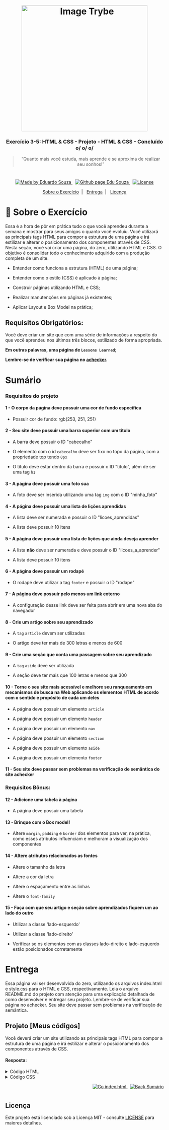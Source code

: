 <h1 align="center">
    <img alt="Image Trybe" src="https://i.ibb.co/d4W2x4g/trybe.png" width="400px" />
</h1>

<h3 align="center">
  Exercício 3-5: HTML & CSS - Projeto - HTML & CSS - Concluído o/ o/ o/
</h3>

<blockquote align="center">“Quanto mais você estuda, mais aprende e se aproxima de realizar seu sonhos!”</blockquote>

<h1></h1>

<p align="center">

  <a href="https://www.linkedin.com/in/eduardosouzaprogrammer/">
    <img alt="Made by Eduardo Souza" src="https://img.shields.io/badge/made%20by-Edu%20Souza-%23F8952D">
  </a>&nbsp;

 <a href="https://edusouza-programmer.github.io/">
<img alt="Github page Edu Souza " src="https://img.shields.io/badge/Github%20page-Edu_Souza-orange">
</a>&nbsp;

  <a href="LICENSE" >
    <img alt="License" src="https://img.shields.io/badge/license-MIT-%23F8952D">
  </a>

</p>

<p align="center">
  <a href="#rocket-Sobre-o-Exercício">Sobre o Exercício</a>&nbsp;&nbsp;|&nbsp;&nbsp;
  <a href="#Entrega">Entrega</a>&nbsp;&nbsp;|&nbsp;&nbsp;
  <a href="#Licença">Licença</a>
</p>

# :rocket: Sobre o Exercício

Essa é a hora de pôr em prática tudo o que você aprendeu durante a semana e mostrar para seus amigos o quanto você evoluiu.
Você utilizará as principais tags HTML para compor a estrutura de uma página e irá estilizar e alterar o posicionamento dos componentes através de CSS.
Nesta seção, você vai criar uma página, do zero, utilizando HTML e CSS. O objetivo é consolidar todo o conhecimento adquirido com a produção completa de um site.

- Entender como funciona a estrutura (HTML) de uma página;

- Entender como o estilo (CSS) é aplicado à página;

- Construir páginas utilizando HTML e CSS;

- Realizar manutenções em páginas já existentes;

- Aplicar Layout e Box Model na prática;

## Requisitos Obrigatórios:

Você deve criar um site que com uma série de informações a respeito do que você aprendeu nos últimos três blocos, estilizado de forma apropriada.

**Em outras palavras, uma página de `Lessons Learned`**;

**Lembre-se de verificar sua página no [achecker](https://achecker.ca/checker/index.php).**

# Sumário

### Requisitos do projeto

#### 1 - O corpo da página deve possuir uma cor de fundo específica

- Possuir cor de fundo: rgb(253, 251, 251)

#### 2 - Seu site deve possuir uma barra superior com um título

- A barra deve possuir o ID "cabecalho"

- O elemento com o id `cabecalho` deve ser fixo no topo da página, com a propriedade top tendo `0px`

- O título deve estar dentro da barra e possuir o ID "titulo", além de ser uma tag `h1`

#### 3 - A página deve possuir uma foto sua

- A foto deve ser inserida utilizando uma tag `img` com o ID "minha_foto"

#### 4 - A página deve possuir uma lista de lições aprendidas

- A lista deve ser numerada e possuir o ID "licoes_aprendidas"

- A lista deve possuir 10 itens

#### 5 - A página deve possuir uma lista de lições que ainda deseja aprender

- A lista **não** deve ser numerada e deve possuir o ID "licoes_a_aprender"

- A lista deve possuir 10 itens

#### 6 - A página deve possuir um rodapé

- O rodapé deve utilizar a tag `footer` e possuir o ID "rodape"

#### 7 - A página deve possuir pelo menos um link externo

- A configuração desse link deve ser feita para abrir em uma nova aba do navegador

#### 8 - Crie um artigo sobre seu aprendizado

- A `tag` `article` devem ser utilizadas

- O artigo deve ter mais de 300 letras e menos de 600

#### 9 - Crie uma seção que conta uma passagem sobre seu aprendizado

- A `tag` `aside` deve ser utilizada

- A seção deve ter mais que 100 letras e menos que 300

#### 10 - Torne o seu site mais acessível e melhore seu ranqueamento em mecanismos de busca na Web aplicando os elementos HTML de acordo com o sentido e propósito de cada um deles

- A página deve possuir um elemento `article`

- A página deve possuir um elemento `header`

- A página deve possuir um elemento `nav`

- A página deve possuir um elemento `section`

- A página deve possuir um elemento `aside`

- A página deve possuir um elemento `footer`

#### 11 - Seu site deve passar sem problemas na verificação de semântica do site achecker

### Requisitos Bônus:

#### 12 - Adicione uma tabela à página

- A página deve possuir uma tabela

#### 13 - Brinque com o Box model!

- Altere `margin`, `padding` e `border` dos elementos para ver, na prática, como esses atributos influenciam e melhoram a visualização dos componentes

#### 14 - Altere atributos relacionados as fontes

- Altere o tamanho da letra

- Altere a cor da letra

- Altere o espaçamento entre as linhas

- Altere o `font-family`

#### 15 - Faça com que seu artigo e seção sobre aprendizados fiquem um ao lado do outro

- Utilizar a classe 'lado-esquerdo'

- Utilizar a classe 'lado-direito'

- Verificar se os elementos com as classes lado-direito e lado-esquerdo estão posicionados corretamente

#

# Entrega

Essa página vai ser desenvolvida do zero, utilizando os arquivos index.html e style.css para o HTML e CSS, respectivamente. Leia o arquivo README.md do projeto com atenção para uma explicação detalhada de como desenvolver e entregar seu projeto.
Lembre-se de verificar sua página no achecker. Seu site deve passar sem problemas na verificação de semântica.

## Projeto [Meus códigos]

Você deverá criar um site utilizando as principais tags HTML para compor a estrutura de uma página e irá estilizar e alterar o posicionamento dos componentes através de CSS.

#### Resposta:

<details>
 <summary>Código HTML</summary>

```html
<!DOCTYPE html>
<html lang="pt">
  <head>
    <meta charset="UTF-8" />
    <meta name="viewport" content="width=device-width, initial-scale=1.0" />
    <link
      href="https://fonts.googleapis.com/css2?family=Caudex&family=Chelsea+Market&family=Lobster&display=swap"
      rel="stylesheet"
    />
    <link rel="stylesheet" href="style.css" />
    <title>Project-HTML&CSS</title>
  </head>

  <body>
    <header id="cabecalho">
      <h1 id="titulo">Projeto<br />HTML & CSS</h1>
    </header>
    <main>
      <div>
        <div class="nav-conteiner">
          <nav>
            <lu>
              <li><a href="#">Home</a></li>
              <li><a href="#sobre">Sobre</a></li>
              <li><a href="#rodape">Contatos</a></li>
            </lu>
          </nav>
        </div>
        <div class="main-conteiner conteiner">
          <div class="itens">
            <a
              href="https://www.linkedin.com/in/eduardosouzaprogrammer/"
              target="_blank"
            >
              <img
                id="minha_foto"
                src="https://i.ibb.co/NNvbkXY/117194973-1970721483063027-331802382092093166-n.jpg"
                alt="Foto de um cara muito legal e estudioso chamado Edu Souza"
              />
            </a>
          </div>
          <div class="itens">
            <article class="main-article">
              <h1>Eduardo Souza</h1>
              <p>
                Lorem ipsum dolor sit amet consectetur adipisicing elit. Fugiat,
                incidunt earum. Quisquam totam in accusamus magnam. officia
                sapiente dicta adipisci modi consectetur saepe laborum.
                consectetur saepe laborum.
              </p>
            </article>
          </div>
        </div>
      </div>
    </main>
    <section id="sobre" class="experiencias">
      <div class="quotes-svg">
        <svg xmlns="http://www.w3.org/2000/svg" viewBox="0 0 512 512">
          <path
            d="M228 119c5.523 0 10-4.478 10-10V77c0-27.57-22.43-50-50-50H50C22.43 27 0 49.43 0 77v119.988c0 27.57 22.43 50 50 50h64.692c-2.276 74.706-30.621 113.542-86.459 118.622a10 10 0 00-9.094 9.959V475a10 10 0 0010.561 9.984c68.908-3.876 121.511-27.591 156.349-70.487C220.521 372.051 238 310.029 238 230.152v-35.819c0-5.522-4.477-10-10-10s-10 4.478-10 10v35.819c0 146.644-58.535 223.331-178.86 234.097v-79.836c30.411-4.73 53.934-18.886 70.007-42.161 17.049-24.691 25.694-60.106 25.694-105.264 0-5.522-4.477-10-10-10H50c-16.542 0-30-13.458-30-30V77c0-16.542 13.458-30 30-30h138c16.542 0 30 13.458 30 30v32c0 5.522 4.477 10 10 10zM462 27H324c-27.57 0-50 22.43-50 50v119.988c0 27.57 22.43 50 50 50h64.692c-2.276 74.706-30.621 113.542-86.459 118.622a10 10 0 00-9.094 9.959V475a10 10 0 0010.561 9.984c68.908-3.876 121.511-27.591 156.349-70.487C494.521 372.052 512 310.029 512 230.152V77c0-27.57-22.43-50-50-50zm30 203.152c0 146.644-58.535 223.331-178.861 234.097v-79.836c30.412-4.73 53.935-18.886 70.007-42.161 17.049-24.69 25.694-60.105 25.694-105.264 0-5.522-4.477-10-10-10H324c-16.542 0-30-13.458-30-30V77c0-16.542 13.458-30 30-30h120v74.034c0 5.522 4.477 10 10 10s10-4.478 10-10v-73.96c15.612 1.034 28 14.057 28 29.926v153.152z"
          />
          <path
            d="M454 145.751c-5.523 0-10 4.527-10 10.049 0 5.522 4.477 10 10 10 5.522 0 10-4.478 10-10v-.099c0-5.522-4.477-9.95-10-9.95zM228 141.666c-5.523 0-10 4.478-10 10v.209c0 5.522 4.477 10 10 10s10-4.478 10-10v-.209c0-5.522-4.477-10-10-10z"
          />
        </svg>
      </div>

      <aside>
        <h1>Experiência com a <em>Trybe</em></h1>
        <p>
          Lorem ipsum dolor, sit amet consectetur adipisicing elit. Distinctio
          expedita iure iste quae incidunt alias necessitatibus, dolorem,
          cupiditate voluptates fugit earum facilis voluptates fugit earum.
        </p>
      </aside>
      <div class="rocket-svg">
        <svg viewBox="0 0 512.004 512.004" xmlns="http://www.w3.org/2000/svg">
          <path
            d="M130.239 138.268l-44.358 3.427c-12.343.954-23.336 7.423-30.162 17.748L4.562 236.815c-5.177 7.83-6 17.629-2.203 26.213 3.798 8.584 11.603 14.566 20.878 16.003l40.615 6.29c9.501-50.42 32.245-100.716 66.387-147.053zM226.682 448.151l6.291 40.615c1.437 9.275 7.419 17.08 16.002 20.877a27.434 27.434 0 0011.112 2.36 27.34 27.34 0 0015.102-4.563l77.374-51.156c10.325-6.827 16.794-17.821 17.746-30.162l3.427-44.358c-46.338 34.143-96.633 56.887-147.054 66.387zM211.407 420c1.41 0 2.828-.116 4.243-.352 21.124-3.532 41.484-9.482 60.906-17.27l-166.93-166.93c-7.788 19.421-13.738 39.781-17.27 60.906-1.392 8.327 1.401 16.81 7.37 22.78l93.144 93.144c4.956 4.955 11.645 7.722 18.537 7.722zM471.178 227.003c40.849-78.974 42.362-162.43 40.227-201.57C510.674 12.022 499.982 1.33 486.57.599A412.7 412.7 0 00464.131 0C420.365 0 351.114 6.629 285 40.826c-52.542 27.177-121.439 87.018-162.087 165.66.48.375.949.773 1.391 1.215l180 180c.442.442.839.91 1.214 1.39 78.642-40.649 138.483-109.546 165.66-162.088zM297.698 108.24c29.241-29.241 76.822-29.244 106.065 0 14.166 14.165 21.967 33 21.967 53.033s-7.801 38.868-21.967 53.033c-14.619 14.619-33.829 21.93-53.032 21.932-19.209.001-38.41-7.309-53.033-21.932-14.166-14.165-21.968-33-21.968-53.033s7.802-38.868 21.968-53.033z"
          />
          <path
            d="M318.911 193.092c17.545 17.545 46.095 17.546 63.64 0 8.499-8.5 13.18-19.8 13.18-31.82s-4.681-23.32-13.18-31.819c-8.772-8.773-20.296-13.159-31.82-13.159-11.523 0-23.047 4.386-31.819 13.159-8.499 8.499-13.181 19.799-13.181 31.819s4.681 23.321 13.18 31.82zM15.305 421.938c3.839 0 7.678-1.464 10.606-4.394l48.973-48.973c5.858-5.858 5.858-15.355 0-21.213-5.857-5.858-15.355-5.858-21.213 0L4.698 396.331c-5.858 5.858-5.858 15.355 0 21.213a14.954 14.954 0 0010.607 4.394zM119.765 392.239c-5.857-5.858-15.355-5.858-21.213 0L4.397 486.394c-5.858 5.858-5.858 15.355 0 21.213C7.326 510.536 11.165 512 15.004 512s7.678-1.464 10.606-4.394l94.154-94.154c5.859-5.858 5.859-15.355.001-21.213zM143.432 437.12L94.46 486.093c-5.858 5.858-5.858 15.355 0 21.213 2.929 2.929 6.768 4.394 10.606 4.394s7.678-1.464 10.606-4.394l48.973-48.973c5.858-5.858 5.858-15.355 0-21.213-5.857-5.858-15.355-5.858-21.213 0z"
          />
        </svg>
      </div>
    </section>
    <section>
      <div class="licoes-conteiner conteiner">
        <div class="lado-esquerdo">
          <h1>Lições Aprendidas</h1>
          <ol id="licoes_aprendidas">
            <li>Unix</li>
            <li>Git & GitHub</li>
            <li>HTML</li>
            <li>CSS</li>
            <li>JavaScript</li>
            <li>VScode</li>
            <li>Unit Tests</li>
            <li>DOM</li>
            <li>Slack</li>
            <li>Semantic HTML</li>
          </ol>
        </div>
        <div class="lado-direito">
          <h1>Desejo aprender</h1>
          <ul id="licoes_a_aprender">
            <li>React</li>
            <li>React-Native</li>
            <li>NodeJs</li>
            <li>CSS</li>
            <li>JavaScript</li>
            <li>VScode</li>
            <li>Unit Tests</li>
            <li>DOM</li>
            <li>Slack</li>
            <li>Semantic HTML</li>
          </ul>
        </div>
      </div>
    </section>
    <div class="table">
      <table>
        <thead>
          <tr>
            <th>
              100% Concluído
              <svg
                height="512pt"
                viewBox="0 -13 512.00014 512"
                width="512pt"
                xmlns="http://www.w3.org/2000/svg"
              >
                <path
                  d="m511.074219 401.507812c-2.402344-11.5625-9.199219-21.441406-19.140625-27.820312-9.941406-6.375-21.75-8.433594-33.265625-5.800781l-53.367188 12.21875v-21.816407c10.703125-10.082031 21.847657-23.246093 29.773438-35.277343 13.898437-21.097657 23.734375-44.265625 29.234375-68.847657 6.539062-29.246093 6.679687-60.207031.402344-89.546874-1.15625-5.398438-6.472657-8.84375-11.871094-7.683594-5.402344 1.152344-8.839844 6.46875-7.6875 11.871094 5.679687 26.535156 5.554687 54.542968-.363282 80.992187-4.96875 22.210937-13.859374 43.144531-26.417968 62.210937-3.722656 5.652344-8.238282 11.582032-13.070313 17.246094v-110.84375c0-5.523437-4.476562-10-10-10h-79.105469v-106.789062c0-5.507813-4.457031-9.980469-9.964843-10l-89.105469-.300782c-.011719 0-.019531 0-.03125 0-2.648438 0-5.1875 1.046876-7.058594 2.917969-1.882812 1.875-2.941406 4.421875-2.941406 7.082031v55.550782h-79.117188c-5.519531 0-10 4.476562-10 10v99.027344h-22.28125v-13.582032c0-5.519531-4.476562-9.996094-10-9.996094h-10.257812c-1.746094-9.613281-2.757812-19.378906-2.996094-29.128906-.585937-23.707031 3.171875-46.902344 11.164063-68.949218 1.863281-5.140626 3.980469-10.265626 6.289062-15.226563 2.332031-5.007813.160157-10.957031-4.84375-13.289063-5.007812-2.324218-10.957031-.160156-13.285156 4.847657-2.558594 5.492187-4.902344 11.164062-6.960937 16.851562-8.84375 24.394531-13 50.054688-12.359376 76.257813.238282 9.578125 1.152344 19.164062 2.703126 28.636718h-45.148438c-5.523438 0-10 4.476563-10 10v175.773438c0 5.523438 4.476562 10 10 10h75.695312c5.523438 0 10-4.476562 10-10v-9.507812h37.617188l152.378906 59.765624c14.226563 5.582032 29.128906 8.390626 44.109375 8.390626 9.988281 0 20.019531-1.25 29.898438-3.761719l119.433593-30.355469c22.671876-5.761719 36.699219-28.214844 31.941407-51.117188zm-125.769531-173.097656v156.273438l-26.734376 6.121094c-2.875.65625-5.78125 1.175781-8.703124 1.582031-11.140626 1.535156-22.507813 1.210937-33.53125-.972657-.046876-.011718-.09375-.019531-.140626-.03125v-15.164062c7.625-11.375 10.152344-25.796875 6.15625-38.960938-1.113281-3.671874-2.695312-7.214843-4.707031-10.484374-.457031-.742188-.933593-1.46875-1.429687-2.179688-.003906-.011719-.011719-.019531-.019532-.03125v-96.15625h69.109376zm-158.210938-117.054687 69.105469.230469v197.09375l-38.621094-15.984376-30.484375-12.621093zm-89.117188 65.515625h69.105469v94.917968l-12.402343-5.132812c-1.214844-.503906-2.515626-.761719-3.824219-.761719h-52.878907zm-62.28125 241.222656h-55.695312v-155.777344h47.179688c.019531 0 .042968.003906.066406.003906.019531 0 .035156-.003906.054687-.003906h8.394531zm398.511719 15.148438-119.433593 30.355468c-20.617188 5.238282-41.980469 3.898438-61.78125-3.863281l-154.136719-60.457031c-1.164063-.457032-2.402344-.6875-3.652344-.6875h-39.507813v-112.691406h93.167969l64.703125 26.78125 35.40625 14.65625c12.527344 5.195312 18.523438 19.890624 13.386719 32.402343-1.03125 2.511719-2.308594 4.898438-4.003906 7.027344-6.261719 7.902344-16.570313 11.386719-26.210938 9.042969-.078125-.019532-.15625-.039063-.234375-.058594-.578125-.144531-1.152344-.3125-1.722656-.5l-67.285156-25.867188c-.546875-.210937-.835938-.320312-.835938-.320312-5.152344-1.984375-10.9375.589844-12.921875 5.746094-1.980469 5.152344.589844 10.941406 5.746094 12.921875 0 0 37.9375 14.585937 66.867187 25.742187.582032.226563 1.160157.4375 1.742188.632813l22.214844 8.542969c6.714844 2.582031 13.398437 5.152343 20.386718 6.9375 11.867188 3.03125 24.183594 4.25 36.417969 3.582031 6.898438-.375 13.785157-1.328125 20.519531-2.867188l34.496094-7.894531c.035156-.007812.070313-.023438.105469-.03125l65.492187-14.992188c6.230469-1.425781 12.625-.3125 18 3.136719 5.382813 3.453125 9.058594 8.800781 10.359376 15.058594 2.578124 12.394531-5.015626 24.546875-17.285157 27.664063zm0 0"
                />
                <path
                  d="m127.878906 71.125c2.390625 0 4.789063-.851562 6.699219-2.578125 17.84375-16.117187 39.152344-28.972656 61.632813-37.179687 24.355468-8.890626 51.054687-12.683594 77.214843-10.964844 18.722657 1.230468 37.066407 5.226562 54.519531 11.875 5.15625 1.964844 10.9375-.621094 12.902344-5.785156 1.96875-5.160157-.621094-10.9375-5.785156-12.902344-19.3125-7.359375-39.609375-11.78125-60.324219-13.144532-28.914062-1.898437-58.441406 2.296876-85.386719 12.136719-24.871093 9.078125-48.445312 23.300781-68.175781 41.121094-4.101562 3.703125-4.421875 10.027344-.71875 14.125 1.972657 2.1875 4.691407 3.296875 7.421875 3.296875zm0 0"
                />
                <path
                  d="m354.886719 142.492188c1.894531 1.644531 4.230469 2.449218 6.554687 2.449218 2.792969 0 5.574219-1.164062 7.554688-3.4375l82.273437-94.707031c3.625-4.167969 3.179688-10.484375-.988281-14.105469-4.171875-3.621094-10.484375-3.179687-14.105469.988282l-82.277343 94.707031c-3.625 4.167969-3.179688 10.484375.988281 14.105469zm0 0"
                />
                <path
                  d="m428.617188 99.738281c-13.84375 0-25.105469 11.261719-25.105469 25.105469s11.261719 25.105469 25.105469 25.105469 25.105468-11.265625 25.105468-25.105469c0-13.84375-11.261718-25.105469-25.105468-25.105469zm0 30.210938c-2.816407 0-5.105469-2.289063-5.105469-5.105469 0-2.8125 2.289062-5.105469 5.105469-5.105469 2.8125 0 5.105468 2.292969 5.105468 5.105469 0 2.816406-2.292968 5.105469-5.105468 5.105469zm0 0"
                />
                <path
                  d="m373.085938 77.476562c13.84375 0 25.105468-11.261718 25.105468-25.105468s-11.261718-25.105469-25.105468-25.105469-25.105469 11.261719-25.105469 25.105469 11.261719 25.105468 25.105469 25.105468zm0-30.214843c2.816406 0 5.105468 2.292969 5.105468 5.109375 0 2.8125-2.289062 5.105468-5.105468 5.105468-2.816407 0-5.105469-2.292968-5.105469-5.105468 0-2.816406 2.289062-5.109375 5.105469-5.109375zm0 0"
                />
                <path
                  d="m92.328125 94.625c1.601563 3.84375 5.542969 6.382812 9.71875 6.164062 4.128906-.214843 7.746094-3.007812 9.023437-6.929687 1.289063-3.957031-.117187-8.464844-3.425781-10.992187-3.371093-2.570313-8.105469-2.730469-11.636719-.382813-3.917968 2.605469-5.488281 7.800781-3.679687 12.140625zm0 0"
                />
              </svg>
            </th>
          </tr>
        </thead>
        <tbody>
          <tr>
            <td>
              Quanto mais você estuda, mais aprende e se aproxima de realizar
              seu sonhos!
            </td>
          </tr>
        </tbody>
      </table>
    </div>

    <footer id="rodape">
      <div>
        <p>
          Feito com &hearts; por
          <em
            ><a
              href="https://github.com/EduSouza-programmer/EduSouza-programmer.github.io"
              target="_blank"
              >Edu Souza : estudante -- turma 7</a
            ></em
          >
        </p>
      </div>
    </footer>
  </body>
</html>
```

</details>

<details>
 <summary>Código CSS</summary>

```CSS
* {
  margin: 0;
  padding: 0;
  border: 0;
}

.conteiner::after,
.conteiner::before {
  content: "";
  display: table;
  clear: both;
}

body {
  background-color: rgb(253, 251, 251);
  font-family: 'Chelsea Market', cursive;


}

#cabecalho {
  position: fixed;
  top: 0;
  width: 100%;
  /* background-color: rgb(131, 226, 43); */
  background-image: url("https://i.ibb.co/LpqJBpX/cool-background-main.png");
  background-size: cover;
  border-bottom: 3px solid rgba(165, 42, 42, 0.281);
  margin: 0 auto;
  text-align: center;
  padding: 10px;
  font-size: 10px;
  z-index: 10;



}

/* hero */

main {
  background-image: url("https://i.ibb.co/LpqJBpX/cool-background-main.png");
  background-size: cover;
  border-bottom: 2px solid rgba(165, 42, 42, 0.281);


}

.nav-conteiner {
  width: 700px;
  background-color: rgba(165, 42, 42, 0.247);
  padding: 10px;
  margin-top: 70px;
  border-radius: 0 0 10px 10px;
  border-top: 2px solid rgba(165, 42, 42, 0.281);

}

.nav-conteiner li {
  display: inline-block;
  margin: 0 30px;
  line-height: 25px;



}

.nav-conteiner a {

  text-decoration: none;
  font-size: 18px;
  color: whitesmoke;

}

.nav-conteiner a:hover {
  border-bottom: 3px dashed rgba(240, 240, 240, 0.658);
  font-weight: bold;

}



main div {

  /* background-color: aqua; */
  max-width: 1170px;
  margin: 0 auto;
  text-align: center;
  padding-bottom: 30px;
  line-height: 25px;


}

.itens {

  width: 540px;
  margin: 30px 20px;
  float: left;

}


.itens img {

  margin-top: 40px;
  width: 345px;
  border-radius: 20% 5px 20% 5px;
  border: 3px solid rgba(165, 42, 42, 0.24);



}

.itens article {
  margin-top: 90px;
}

.itens h1 {
  padding: 30px 0;
  font-size: 40px;
  color: antiquewhite;

}

/* seção experiencias */

.experiencias {
  max-width: 1170px;
  margin: 0 auto;
  text-align: center;
  padding: 60px 0 30px 0;
  /* background-color: brown; */
}

.experiencias em {
  color: rgb(39, 190, 39);
  text-decoration: underline;
  font-size: 32px;
}

.experiencias h1 {

  font-size: 24px;
}




.experiencias p {
  width: 700px;
  padding: 60px 0 30px;
  margin: 0 auto;
  /* background-color: blue; */
  line-height: 25px;

}


.quotes-svg {
  width: 70px;
  height: 70px;
  margin: 0 auto 0px 200px;



}

.rocket-svg {
  width: 70px;
  height: 70px;
  margin: 30px auto;

}

.licoes-conteiner {
  max-width: 1170px;
  margin: 0px auto;
  /* background-color: yellow; */
  text-align: center;
  padding-top: 15px;
  padding-bottom: 60px;


}

.licoes-conteiner div {
  width: 450px;
  float: left;
  margin: 0 65px;
  /* background-color: blueviolet; */
  padding: 0 0 15px;
}

.licoes-conteiner h1 {
  font-size: 24px;
}

#licoes_aprendidas {
  text-align: left;
  margin-left: 100px;
  padding: 30px 0;

}

#licoes_a_aprender {
  text-align: left;
  margin-left: 100px;
  padding: 30px 0;
}

.table {
  max-width: 1170px;
  margin: 0 auto;

  text-align: center;

}

.table table {
  display: inline;
}

.table svg {
  width: 30px;
  height: 30px;
}



#rodape {
  text-align: center;
  padding: 20px 0;
  background-image: url("https://i.ibb.co/LpqJBpX/cool-background-main.png");
  background-size: cover;
  border-top: 2px solid rgba(165, 42, 42, 0.281);
}

#rodape div {
  max-width: 1170px;
  margin: 0 auto;
}

#rodape a {
  color: whitesmoke;
  text-decoration: none;
  font-size: 18px;
}

#rodape a:hover {
  border-bottom: 3px dashed rgba(240, 240, 240, 0.658);
  font-weight: bold;
}
```

</details>

<p align="right">
    <a href="https://edusouza-programmer.github.io/Trybe_Projeto_3-5_Edu_Souza/index.html">
    <img alt="Go index.html" src="https://img.shields.io/badge/Go-index.html-orange">
    </a>&nbsp;
    <a href="#Sumário">
    <img alt="Back Sumário" src="https://img.shields.io/badge/Back-Sum%C3%A1rio-orange">
  </a>
</p>

#

## Licença

Este projeto está licenciado sob a Licença MIT - consulte [LICENSE](https://opensource.org/licenses/MIT) para maiores detalhes.
